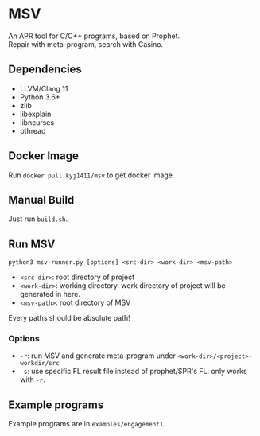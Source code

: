 # MSV
An APR tool for C/C++ programs, based on Prophet.\
Repair with meta-program, search with Casino.

## Dependencies
* LLVM/Clang 11
* Python 3.6+
* zlib
* libexplain
* libncurses
* pthread

## Docker Image
Run `docker pull kyj1411/msv` to get docker image.

## Manual Build
Just run `build.sh`.

## Run MSV
`python3 msv-runner.py [options] <src-dir> <work-dir> <msv-path>`

* `<src-dir>`: root directory of project
* `<work-dir>`: working directory. work directory of project will be generated in here.
* `<msv-path>`: root directory of MSV

Every paths should be absolute path!

### Options
* `-r`: run MSV and generate meta-program under `<work-dir>/<project>-workdir/src`
* `-s`: use specific FL result file instead of prophet/SPR's FL. only works with `-r`.

## Example programs
Example programs are in `examples/engagement1`.

